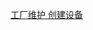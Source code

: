 [工厂维护 创建设备](/Database-and-Data-Management/Master-Data-Catalog/Plant-Maintenance/Plant-Maintenance.md)